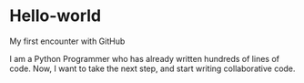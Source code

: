 # Hello-world
My first encounter with GitHub

I am a Python Programmer who has already written hundreds of lines of code. Now, I want to take the next step, and start writing collaborative code.
